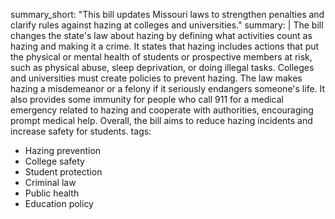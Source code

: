 summary_short: "This bill updates Missouri laws to strengthen penalties and clarify rules against hazing at colleges and universities."
summary: |
  The bill changes the state's law about hazing by defining what activities count as hazing and making it a crime. It states that hazing includes actions that put the physical or mental health of students or prospective members at risk, such as physical abuse, sleep deprivation, or doing illegal tasks. Colleges and universities must create policies to prevent hazing. The law makes hazing a misdemeanor or a felony if it seriously endangers someone's life. It also provides some immunity for people who call 911 for a medical emergency related to hazing and cooperate with authorities, encouraging prompt medical help. Overall, the bill aims to reduce hazing incidents and increase safety for students.
tags:
  - Hazing prevention
  - College safety
  - Student protection
  - Criminal law
  - Public health
  - Education policy
